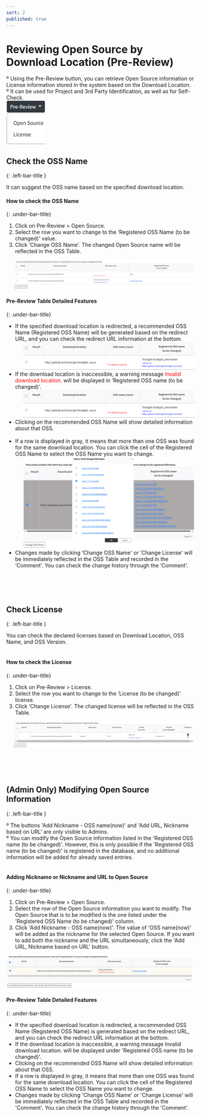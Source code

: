 ```yaml
---
sort: 2
published: true
---
```


# Reviewing Open Source by Download Location (Pre-Review)
<div class="note">
º Using the Pre-Review button, you can retrieve Open Source information or License information stored in the system based on the Download Location.<br>
º It can be used for Project and 3rd Party Identification, as well as for Self-Check.<br>
<img src="../../images/common/pre_review/pre_review.png" />
</div>

## Check the OSS Name
{: .left-bar-title }
<div class="note">
It can suggest the OSS name based on the specified download location.
</div>

#### How to check the OSS Name
{: .under-bar-title}
1. Click on Pre-Review > Open Source.    
2. Select the row you want to change to the ‘Registered OSS Name (to be changed)' value.   
3. Click ‘Change OSS Name'. The changed Open Source name will be reflected in the OSS Table.   
<div style="margin-left: 20px;">
    <img src="../../images/common/pre_review/pre_review_opensource.png" alt="PreReview_oss" class="styled-image" />
</div>

#### Pre-Review Table Detailed Features
{: .under-bar-title}
- If the specified download location is redirected, a recommended OSS Name (Registered OSS Name) will be generated based on the redirect URL, and you can check the redirect URL information at the bottom.
  <div style="margin-left: 20px;">
    <img src="../../images/common/pre_review/pre_review_redirect_url.png" alt="PreReview direct url" class="styled-image"/>
  </div>
- If the download location is inaccessible, a warning message <span style="color:red">Invalid download location.</span> will be displayed in ‘Registered OSS name (to be changed)'.  
  <div style="margin-left: 20px;">
    <img src="../../images/common/pre_review/pre_review_redirect_url.png" alt="PreReview direct url" class="styled-image" />
  </div>
- Clicking on the recommended OSS Name will show detailed information about that OSS.<br><br> 
- If a row is displayed in gray, it means that more than one OSS was found for the same download location. You can click the cell of the Registered OSS Name to select the OSS Name you want to change.  
  <div style="margin-left: 20px;">
    <img src="../../images/common/pre_review/pre_review_multi_recommand.png" alt="PreReview multi recommand" class="styled-image" />
  </div>
- Changes made by clicking ‘Change OSS Name' or ‘Change License' will be immediately reflected in the OSS Table and recorded in the ‘Comment'. You can check the change history through the ‘Comment'.  
<br><br><br><br>

## Check License
{: .left-bar-title }
<div class="note">
You can check the declared licenses based on Download Location, OSS Name, and OSS Version.  
</div><br>

#### How to check the License
{: .under-bar-title}  
1. Click on Pre-Review > License.  
2. Select the row you want to change to the ‘License (to be changed)' license.  
3. Click ‘Change License'. The changed license will be reflected in the OSS Table.  
<div style="margin-left: 20px;">
    <img src="../../images/common/pre_review/pre_review_license.png" alt="PreReview License" class="styled-image"/>
</div><br><br><br><br>

## (Admin Only) Modifying Open Source Information     
{: .left-bar-title }
<div class="note">
º The buttons 'Add Nickname - OSS name(now)' and 'Add URL, Nickname based on URL' are only visible to Admins.<br>
º You can modify the Open Source information listed in the 'Registered OSS name (to be changed)'. However, this is only possible if the 'Registered OSS name (to be changed)' is registered in the database, and no additional information will be added for already saved entries.
</div><br>

#### Adding Nickname or Nickname and URL to Open Source  
{: .under-bar-title} 
1. Click on Pre-Review > Open Source.  
2. Select the row of the Open Source information you want to modify. The Open Source that is to be modified is the one listed under the 'Registered OSS Name (to be changed)' column.  
3. Click 'Add Nickname - OSS name(now)'. The value of 'OSS name(now)' will be added as the nickname for the selected Open Source. If you want to add both the nickname and the URL simultaneously, click the 'Add URL, Nickname based on URL' button.  
<img src="../../images/common/pre_review/pre_review_nickname.png" alt="pre_review_nickname" class="styled-image" /> 

#### Pre-Review Table Detailed Features  
{: .under-bar-title}
- If the specified download location is redirected, a recommended OSS Name (Registered OSS Name) is generated based on the redirect URL, and you can check the redirect URL information at the bottom.    
- If the download location is inaccessible, a warning message Invalid download location. will be displayed under 'Registered OSS name (to be changed)'.   
- Clicking on the recommended OSS Name will show detailed information about that OSS.   
- If a row is displayed in gray, it means that more than one OSS was found for the same download location. You can click the cell of the Registered OSS Name to select the OSS Name you want to change.   
- Changes made by clicking 'Change OSS Name' or 'Change License' will be immediately reflected in the OSS Table and recorded in the 'Comment'. You can check the change history through the 'Comment'.    